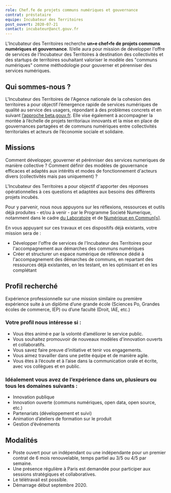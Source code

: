 ```yaml
---
role: Chef.fe de projets communs numériques et gouvernance
contrat: préstataire
equipe: Incubateur des Territoires
post_ouvert: 2020-07-21
contact: incubateur@anct.gouv.fr
---
```


L'Incubateur des Territoires recherche **un•e chef•fe de projets communs numériques et gouvernance**. Il/elle aura pour mission de développer l'offre de services de l'Incubateur des Territoires à destination des collectivités et des startups de territoires souhaitant valoriser le modèle des "communs numériques" comme méthodologie pour gouverner et pérenniser des services numériques.

## Qui sommes-nous ?

L'Incubateur des Territoires de l'Agence nationale de la cohesion des territoires a pour objectif l’émergence rapide de services numériques de qualité au service des usagers, répondant à des problèmes concrets et en suivant [l’approche beta.gouv.fr](https://beta.gouv.fr/approche/). Elle vise également à accompagner la montée à l’échelle de projets territoriaux innovants et la mise en place de gouvernances partagées et de communs numériques entre collectivités territoriales et acteurs de l’économie sociale et solidaire.

## Missions

Comment développer, gouverner et pérénniser des services numeriques de manière collective ? Comment définir des modèles de gouvernance efficaces et adaptés aux intérêts et modes de fonctionnement d'acteurs divers (collectivités mais pas uniquement) ? 

L'Incubateur des Territoires a pour objectif d'apporter des réponses opérationnelles à ces questions et adaptées aux besoins des différents projets incubés. 

Pour y parvenir, nous nous appuyons sur les réflexions, ressources et outils déjà produites - et/ou à venir -  par le Programme Societé Numerique, notamment dans le cadre [du Laboratoire](https://labo.societenumerique.gouv.fr/) et de [Numérique en Commun[s]](https://participer.numerique-en-commun.fr/).

En vous appuyant sur ces travaux et ces dispositifs déjà existants, votre mission sera de : 
* Développer l'offre de services de l'Incubateur des Territoires pour l'accompagnement aux démarches des communs numériques
* Créer et structurer un espace numérique de référence dédié à l'accompagnement des démarches de communs, en repartant des ressources déjà existantes, en les testant, en les optimisant et en les complétant 

## Profil recherché
Expérience professionnelle sur une mission similaire ou première expérience suite à un diplôme d’une grande école (Sciences Po, Grandes écoles de commerce, IEP) ou d’une faculté (Droit, IAE, etc.)

### Votre profil nous intéresse si :
- Vous êtes animé·e par la volonté d’améliorer le service public.
- Vous souhaitez promouvoir de nouveaux modèles d'innovation ouverts et collaboratifs.
- Vous savez faire preuve d’initiative et tenir vos engagements.
- Vous aimez travailler dans une petite équipe et de manière agile.
- Vous êtes à l’écoute et à l’aise dans la communication orale et écrite, avec vos collègues et en public.

### Idéalement vous avez de l’expérience dans un, plusieurs ou tous les domaines suivants :

- Innovation publique
- Innovation ouverte (communs numériques, open data, open source, etc.)
- Partenariats (développement et suivi)
- Animation d’ateliers de formation sur le produit
- Gestion d’événements 

## Modalités

- Poste ouvert pour un indépendant ou une indépendante pour un premier contrat de 6 mois renouvelable, temps partiel au 3/5 ou 4/5 par semaine. 
- Une présence régulière à Paris est demandée pour participer aux sessions stratégiques et collaboratives. 
- Le télétravail est possible. 
- Démarrage début septembre 2020.
